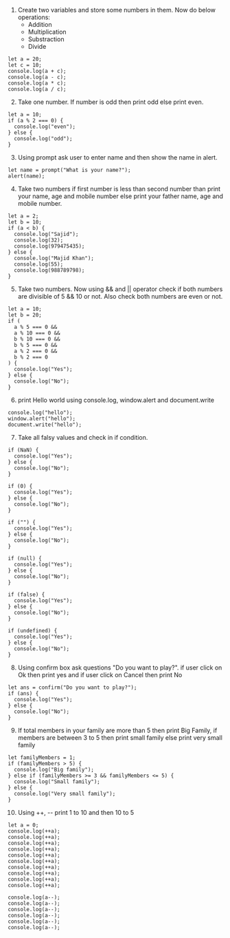 1. Create two variables and store some numbers in them. Now do below operations:
   - Addition
   - Multiplication
   - Substraction
   - Divide

```
let a = 20;
let c = 10;
console.log(a + c);
console.log(a - c);
console.log(a * c);
console.log(a / c);
```

2. Take one number. If number is odd then print odd else print even.

```
let a = 10;
if (a % 2 === 0) {
  console.log("even");
} else {
  console.log("odd");
}
```

3. Using prompt ask user to enter name and then show the name in alert.

```
let name = prompt("What is your name?");
alert(name);
```

4. Take two numbers if first number is less than second number than print your name, age and mobile number else print your father name, age and mobile number.

```
let a = 2;
let b = 10;
if (a < b) {
  console.log("Sajid");
  console.log(32);
  console.log(979475435);
} else {
  console.log("Majid Khan");
  console.log(55);
  console.log(988789798);
}
```

5. Take two numbers. Now using && and || operator check if both numbers are divisible of 5 && 10 or not. Also check both numbers are even or not.

```
let a = 10;
let b = 20;
if (
  a % 5 === 0 &&
  a % 10 === 0 &&
  b % 10 === 0 &&
  b % 5 === 0 &&
  a % 2 === 0 &&
  b % 2 === 0
) {
  console.log("Yes");
} else {
  console.log("No");
}
```

6. print Hello world using console.log, window.alert and document.write

```
console.log("hello");
window.alert("hello");
document.write("hello");
```

7. Take all falsy values and check in if condition.

```
if (NaN) {
  console.log("Yes");
} else {
  console.log("No");
}

if (0) {
  console.log("Yes");
} else {
  console.log("No");
}

if ("") {
  console.log("Yes");
} else {
  console.log("No");
}

if (null) {
  console.log("Yes");
} else {
  console.log("No");
}

if (false) {
  console.log("Yes");
} else {
  console.log("No");
}

if (undefined) {
  console.log("Yes");
} else {
  console.log("No");
}
```

8. Using confirm box ask questions "Do you want to play?". if user click on Ok then print yes and if user click on Cancel then print No

```
let ans = confirm("Do you want to play?");
if (ans) {
  console.log("Yes");
} else {
  console.log("No");
}

```

9. If total members in your family are more than 5 then print Big Family, if members are between 3 to 5 then print small family else print very small family

```
let familyMembers = 1;
if (familyMembers > 5) {
  console.log("Big family");
} else if (familyMembers >= 3 && familyMembers <= 5) {
  console.log("Small family");
} else {
  console.log("Very small family");
}
```

10. Using ++, -- print 1 to 10 and then 10 to 5

```
let a = 0;
console.log(++a);
console.log(++a);
console.log(++a);
console.log(++a);
console.log(++a);
console.log(++a);
console.log(++a);
console.log(++a);
console.log(++a);
console.log(++a);

console.log(a--);
console.log(a--);
console.log(a--);
console.log(a--);
console.log(a--);
console.log(a--);

```
